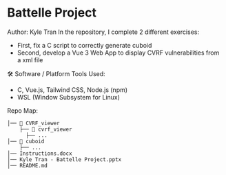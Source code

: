 # Battelle Project
Author: Kyle Tran
In the repository, I complete 2 different exercises:
- First, fix a C script to correctly generate cuboid
- Second, develop a Vue 3 Web App to display CVRF vulnerabilities from a xml file

🛠️ Software / Platform Tools Used:
- C, Vue.js, Tailwind CSS, Node.js (npm)
- WSL (Window Subsystem for Linux)
  
Repo Map:
```
│── 📂 CVRF_viewer
    ├── 📂 cvrf_viewer
      ├── ...         
│── 📂 cuboid
    ├── ...    
│── Instructions.docx
│── Kyle Tran - Battelle Project.pptx
│── README.md     
```
